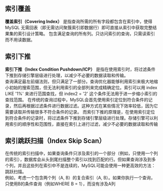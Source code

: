 ## 索引覆盖
**覆盖索引（Covering Index）**
是指查询所需的所有字段都包含在索引中，使得 MySQL 无需回表（即无需访问聚簇索引即数据行）即可直接从索引中获取完整结果集的索引设计策略。
包含满足查询的所有列。只访问索引的查询，只需读索引而不用读数据。

## 索引下推
**索引下推（Index Condition Pushdown/ICP）**
是指在使用索引时，将过滤条件下推到存储引擎层级进行处理，以减少不必要的数据读取和传输。  
查询满足最左前缀法则，但只满足了一部分。查询优化器能够利用索引来极大地缩小初始的搜索范围，但无法利用索引的全部列来完成精确定位。索引可以用 index LIKE '1%' 来进行范围查找，但 index2 = '2' 这个条件无法用于进一步缩小索引的查找范围。
在传统的查询过程中，MySQL会首先使用索引定位到符合条件的记录，然后再根据过滤条件进行数据过滤。这种方式在某些情况下效率较低，因为它需要读取并传输很多不符合条件的记录。 而索引下推的原理是，在使用索引定位到符合条件的记录时，将过滤条件下推到存储引擎层级进行处理。存储引擎可以利用索引的顺序性和范围性，直接在索引上进行过滤，减少不必要的数据读取和传输

## 索引跳跃扫描（Index Skip Scan）
在传统的索引扫描中，如果查询条件只涉及索引的一个部分（例如，只使用一个列的索引），数据库会从头到尾扫描整个索引以找到匹配的行。但如果查询涉及到多个列，并且这些列在索引中不是连续的，MySQL可能会使用一种更高效的方法：跳跃扫描。  
例如，考虑一个包含两个列（A, B）的复合索引（A, B）。如果你执行一个查询，只使用B的条件查询（例如WHERE B = 1），而没有涉及A列  

